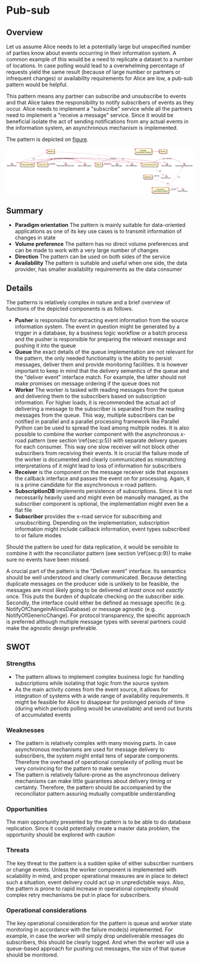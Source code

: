 # Pub-sub
## Overview
Let us assume Alice needs to let a potentially large but unspecified number of parties know about events occurring in their information system. A common example of this would be a need to replicate a dataset to a number of locations. In case polling would lead to a overwhelming percentage of requests yield the same result (because of large number or partners or infrequent changes) or availability requirements for Alice are low, a pub-sub pattern would be helpful. 

This pattern means any partner can subscribe and unsubscribe to events and that Alice takes the responsibility to notify subscribers of events as they occur. Alice needs to implement a "subscribe" service while all the partners need to implement a "receive a message" service. Since it would be beneficial isolate the act of sending notifications from any actual events in the information system, an asynchronous mechanism is implemented.

The pattern is depicted on [figure](#figure14).

<a name="figure14"></a>![The pub-sub pattern](gfx/14_comp.png)

## Summary
 * **Paradigm orientation** The pattern is mainly suitable for data-oriented applications as one of its key use cases is to transmit information of changes in state
 * **Volume preference** The pattern has no direct volume preferences and can be made to work with a very large number of changes
 * **Direction** The pattern can be used on both sides of the service
 * **Availability** The pattern is suitable and useful when one side, the data provider, has smaller availability requirements as the data consumer

## Details
The patterns is relatively complex in nature and a brief overview of functions of the depicted components is as follows.


 * **Pusher** is responsible for extracting event information from the source information system. The event in question might be generated by a trigger in a database, by a business logic workflow or a batch process and the pusher is responsible for preparing the relevant message and pushing it into the queue
 * **Queue** the exact details of the queue implementation are not relevant for the pattern, the only needed functionality is the ability to persist messages, deliver them and provide monitoring facilities. It is however important to keep in mind that the delivery semantics of the queue and the "deliver event" interface match. For example, the latter should not make promises on message ordering if the queue does not
 * **Worker** The worker is tasked with reading messages from the queue and delivering them to the subscribers based on subscription information. For higher loads, it is recommended the actual act of delivering a message to the subscriber is separated from the reading messages from the queue. This way, multiple subscribers can be notified in parallel and a parallel processing framework like Parallel Python can be used to spread the load among multiple nodes. It is also possible to combine the worker component with the asynchronous x-road pattern (see section \ref{sec:p:5}) with separate delivery queues for each consumer. This way one slow receiver will not block other subscribers from receiving their events. It is crucial the failure mode of the worker is documented and clearly communicated as mismatching interpretations of it might lead to loss of information for subscribers
 * **Receiver** is the component on the message receiver side that exposes the callback interface and passes the event on for processing. Again, it is a prime candidate for the asynchronous x-road pattern. 
 * **SubscriptionDB** implements persistence of subscriptions. Since it is not necessarily heavily used and might even be manually managed, as the subscriber component is optional, the implementation might even be a flat file
 * **Subscriber** provides the x-road service for subscribing and unsubscribing. Depending on the implementation, subscription information might include callback information, event types subscribed to or failure modes	

Should the pattern be used for data replication, it would be sensible to combine it with the reconciliator pattern (see section \ref{sec:p:9}) to make sure no events have been missed.

A crucial part of the pattern is the "Deliver event" interface. Its semantics should be well understood and clearly communicated. Because detecting duplicate messages on the producer side is unlikely to be feasible, the messages are most likely going to be delivered *at least* once not *exactly* once. This puts the burden of duplicate checking on the subscriber side. Secondly, the interface could either be defined as message specific (e.g. NotifyOfChangeInAlicesDatabase) or message agnostic (e.g. NotifyOfGenericChange). For protocol transparency, the specific approach is preferred although multiple message types with several partners could make the agnostic design preferable.

## SWOT
### Strengths
 * The pattern allows to implement complex business logic for handling subscriptions while isolating that logic from the source system
 * As the main activity comes from the event source, it allows for integration of systems with a wide range of availability requirements. It might be feasible for Alice to disappear for prolonged periods of time (during which periods polling would be unavailable) and send out bursts of accumulated events

### Weaknesses
 * The pattern is relatively complex with many moving parts. In case asynchronous mechanisms are used for message delivery to subscribers, the system might entail tens of separate components. Therefore the overhead of operational complexity of polling must be very convincing for the pattern to make sense
 * The pattern is relatively failure-prone as the asynchronous delivery mechanisms can make little guarantees about delivery timing or certainty. Therefore, the pattern should be accompanied by the reconciliator pattern assuring mutually compatible understanding
	
### Opportunities
The main opportunity presented by the pattern is to be able to do database replication. Since it could potentially create a master data problem, the opportunity should be explored with caution

### Threats
The key threat to the pattern is a sudden spike of either subscriber numbers or change events. Unless the worker component is implemented with scalability in mind, and proper operational measures are in place to detect such a situation, event delivery could act up in unpredictable ways. Also, the pattern is prone to rapid increase in operational complexity should complex retry mechanisms be put in place for subscribers.

### Operational considerations
The key operational consideration for the pattern is queue and worker state monitoring in accordance with the failure mode(s) implemented. For example, in case the worker will simply drop undeliverable messages do subscribers, this should be clearly logged. And when the worker will use a queue-based approach for pushing out messages, the size of that queue should be monitored. 